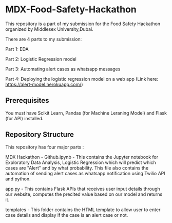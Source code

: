 # MDX-Food-Safety-Hackathon
This repository is a part of my submission for the Food Safety Hackathon organized by Middlesex University,Dubai.

There are 4 parts to my submission:

Part 1: EDA

Part 2: Logistic Regression model

Part 3: Automating alert cases as whatsapp messages

Part 4: Deploying the logistic regression model on a web app (Link here: https://alert-model.herokuapp.com/)

## Prerequisites
You must have Scikit Learn, Pandas (for Machine Leraning Model) and Flask (for API) installed.

## Repository Structure
This repository has four major parts :

MDX Hackathon - Github.ipynb - This contains the Jupyter notebook for Exploratory Data Analysis, Logistic Regression which will predict which cases are "Alert" and by what probability. This file also contains the automation of sending alert cases as whatsapp notification using Twilio API and python.

app.py - This contains Flask APIs that receives user input details through our website, computes the precited value based on our model and returns it.

templates - This folder contains the HTML template to allow user to enter case details and display if the case is an alert case or not.
